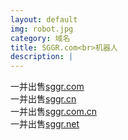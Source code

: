 ```yaml
---
layout: default
img: robot.jpg
category: 域名
title: SGGR.com<br>机器人
description: |
---
```

  一并出售[sggr.com](https://www.1106.org)<br>一并出售[sggr.cn](https://www.1106.org/)<br>一并出售[sggr.com.cn](https://www.1106.org/)<br>一并出售[sggr.net](https://www.1106.org/)

